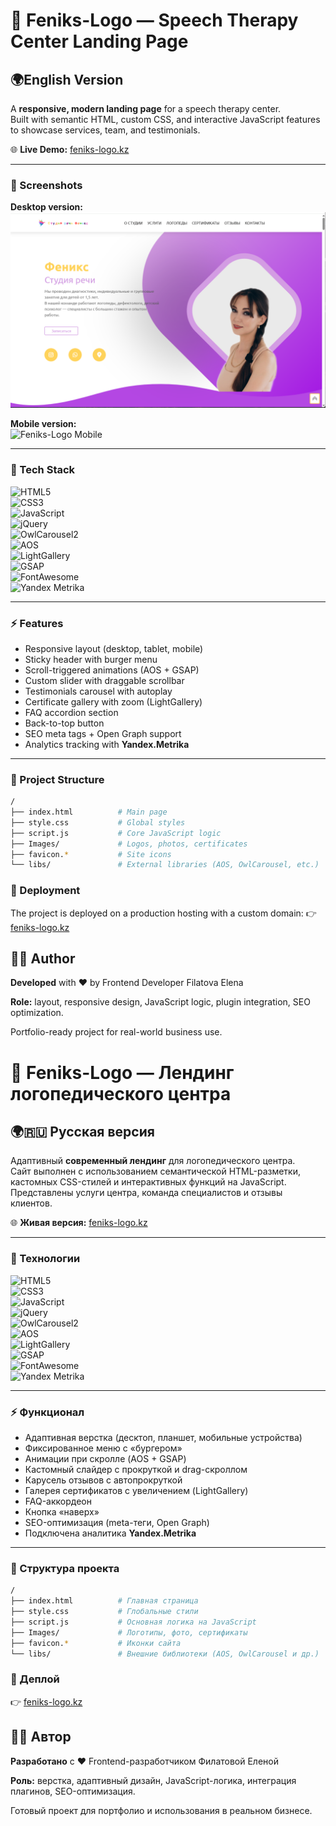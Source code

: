 # 🎨 Feniks-Logo — Speech Therapy Center Landing Page  

 ##  🌍English Version 

A **responsive, modern landing page** for a speech therapy center.  
Built with semantic HTML, custom CSS, and interactive JavaScript features to showcase services, team, and testimonials.  

🌐 **Live Demo:** [feniks-logo.kz](https://feniks-logo.kz/)  

---
### 📸 Screenshots  

**Desktop version:**  
![Feniks-Logo Desktop](https://github.com/91Helen/feniks-logoped/blob/main/main%20view%20(2).png?raw=true)  

**Mobile version:**  
![Feniks-Logo Mobile](./Images/screenshot-mobile.png)  

---

### 🚀 Tech Stack  

![HTML5](https://img.shields.io/badge/HTML5-orange?logo=html5&logoColor=white)  
![CSS3](https://img.shields.io/badge/CSS3-blue?logo=css3&logoColor=white)  
![JavaScript](https://img.shields.io/badge/JavaScript-yellow?logo=javascript&logoColor=black)  
![jQuery](https://img.shields.io/badge/jQuery-0769AD?logo=jquery&logoColor=white)  
![OwlCarousel2](https://img.shields.io/badge/OwlCarousel2-green)  
![AOS](https://img.shields.io/badge/AOS.js-lightblue)  
![LightGallery](https://img.shields.io/badge/LightGallery-purple)  
![GSAP](https://img.shields.io/badge/GSAP-88CE02?logo=greensock&logoColor=white)  
![FontAwesome](https://img.shields.io/badge/Font%20Awesome-339AF0?logo=fontawesome&logoColor=white)  
![Yandex Metrika](https://img.shields.io/badge/Yandex%20Metrika-red)  

---

### ⚡ Features  

- Responsive layout (desktop, tablet, mobile)  
- Sticky header with burger menu  
- Scroll-triggered animations (AOS + GSAP)  
- Custom slider with draggable scrollbar  
- Testimonials carousel with autoplay  
- Certificate gallery with zoom (LightGallery)  
- FAQ accordion section  
- Back-to-top button  
- SEO meta tags + Open Graph support  
- Analytics tracking with **Yandex.Metrika**  

---

### 📂 Project Structure  

```bash
/
├── index.html          # Main page
├── style.css           # Global styles
├── script.js           # Core JavaScript logic
├── Images/             # Logos, photos, certificates
├── favicon.*           # Site icons
└── libs/               # External libraries (AOS, OwlCarousel, etc.)
```

### 📌 Deployment

The project is deployed on a production hosting with a custom domain:
👉 [feniks-logo.kz](https://feniks-logo.kz/)


## 👩‍💻 Author  

**Developed** with ❤️ by Frontend Developer Filatova Elena  

**Role:** layout, responsive design, JavaScript logic, plugin integration, SEO optimization.  

Portfolio-ready project for real-world business use.  


# 🎨 Feniks-Logo — Лендинг логопедического центра  


## 🌍🇷🇺 Русская версия 

Адаптивный **современный лендинг** для логопедического центра.  
Сайт выполнен с использованием семантической HTML-разметки, кастомных CSS-стилей и интерактивных функций на JavaScript. Представлены услуги центра, команда специалистов и отзывы клиентов.  

🌐 **Живая версия:** [feniks-logo.kz](https://feniks-logo.kz/)  

---

### 🚀 Технологии  

![HTML5](https://img.shields.io/badge/HTML5-orange?logo=html5&logoColor=white)  
![CSS3](https://img.shields.io/badge/CSS3-blue?logo=css3&logoColor=white)  
![JavaScript](https://img.shields.io/badge/JavaScript-yellow?logo=javascript&logoColor=black)  
![jQuery](https://img.shields.io/badge/jQuery-0769AD?logo=jquery&logoColor=white)  
![OwlCarousel2](https://img.shields.io/badge/OwlCarousel2-green)  
![AOS](https://img.shields.io/badge/AOS.js-lightblue)  
![LightGallery](https://img.shields.io/badge/LightGallery-purple)  
![GSAP](https://img.shields.io/badge/GSAP-88CE02?logo=greensock&logoColor=white)  
![FontAwesome](https://img.shields.io/badge/Font%20Awesome-339AF0?logo=fontawesome&logoColor=white)  
![Yandex Metrika](https://img.shields.io/badge/Yandex%20Metrika-red)  

---

### ⚡ Функционал  

- Адаптивная верстка (десктоп, планшет, мобильные устройства)  
- Фиксированное меню с «бургером»  
- Анимации при скролле (AOS + GSAP)  
- Кастомный слайдер с прокруткой и drag-скроллом  
- Карусель отзывов с автопрокруткой  
- Галерея сертификатов с увеличением (LightGallery)  
- FAQ-аккордеон  
- Кнопка «наверх»  
- SEO-оптимизация (meta-теги, Open Graph)  
- Подключена аналитика **Yandex.Metrika**  

---

### 📂 Структура проекта  

```bash
/
├── index.html          # Главная страница
├── style.css           # Глобальные стили
├── script.js           # Основная логика на JavaScript
├── Images/             # Логотипы, фото, сертификаты
├── favicon.*           # Иконки сайта
└── libs/               # Внешние библиотеки (AOS, OwlCarousel и др.)
```

### 📌 Деплой

👉 [feniks-logo.kz](https://feniks-logo.kz/)


## 👩‍💻 Автор  

**Разработано** с ❤️ Frontend-разработчиком Филатовой Еленой  

**Роль:** верстка, адаптивный дизайн, JavaScript-логика, интеграция плагинов, SEO-оптимизация.  

Готовый проект для портфолио и использования в реальном бизнесе.  


